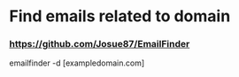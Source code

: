 # Find emails related to domain

### https://github.com/Josue87/EmailFinder
emailfinder -d [exampledomain.com]
